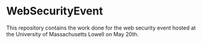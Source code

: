 # WebSecurityEvent
This repository contains the work done for the web security event hosted at the University of Massachusetts Lowell on May 20th.
